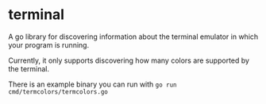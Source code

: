 # terminal

A go library for discovering information about the terminal emulator in which your program is running.

Currently, it only supports discovering how many colors are supported by the terminal.

There is an example binary you can run with `go run cmd/termcolors/termcolors.go`

